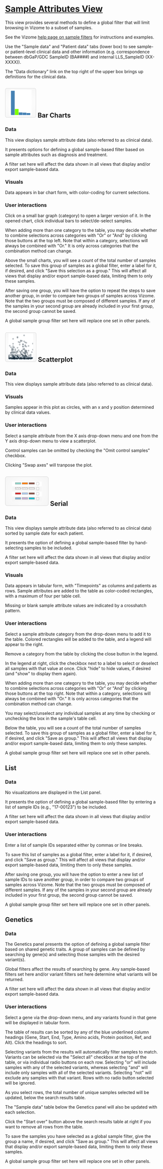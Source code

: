 # [Sample Attributes View](http://www.vizome.org/aml/)

This view provides several methods to define a global filter that will limit browsing in Vizome to a subset of samples.

See the Vizome [help page on sample filters](http://www.vizome.org/aml/about_sample_filters/) for instructions and examples.

Use the "Sample data" and "Patient data" tabs (lower box) to see sample- or patient-level clinical data and other information (e.g. correspondence between dbGaP/GDC SampleID (BA####) and internal LLS_SampleID (XX-XXXX)). 

The "Data dictionary" link on the top right of the upper box brings up definitions for the clinical data.

## ![samples_bar](img/samples_bar.png) Bar Charts

### Data
This view displays sample attribute data (also referred to as clinical data).

It presents options for defining a global sample-based filter based on sample attributes such as diagnosis and treatment.

A filter set here will affect the data shown in all views that display and/or export sample-based data.

### Visuals
Data appears in bar chart form, with color-coding for current selections.

### User interactions
Click on a small bar graph (category) to open a larger version of it. In the opened chart, click individual bars to select/de-select samples.

When adding more than one category to the table, you may decide whether to combine selections across categories with "Or" or "And" by clicking those buttons at the top left. Note that within a category, selections will always be combined with "Or." It is only across categories that the combination method can change.

Above the small charts, you will see a count of the total number of samples selected. To save this group of samples as a global filter, enter a label for it, if desired, and click "Save this selection as a group." This will affect all views that display and/or export sample-based data, limiting them to only these samples.

After saving one group, you will have the option to repeat the steps to save another group, in order to compare two groups of samples across Vizome. Note that the two groups must be composed of different samples. If any of the samples in your second group are already included in your first group, the second group cannot be saved.

A global sample group filter set here will replace one set in other panels.

## ![samples_scatter](img/samples_scatter.png) Scatterplot

### Data
This view displays sample attribute data (also referred to as clinical data).

### Visuals
Samples appear in this plot as circles, with an x and y position determined by clinical data values.

### User interactions
Select a sample attribute from the X axis drop-down menu and one from the Y axis drop-down menu to view a scatterplot.

Control samples can be omitted by checking the "Omit control samples" checkbox.

Clicking "Swap axes" will tranpose the plot.

## ![samples_serial](img/samples_serial.png) Serial

### Data
This view displays sample attribute data (also referred to as clinical data) sorted by sample date for each patient.

It presents the option of defining a global sample-based filter by hand-selecting samples to be included.

A filter set here will affect the data shown in all views that display and/or export sample-based data.

### Visuals
Data appears in tabular form, with "Timepoints" as columns and patients as rows. Sample attributes are added to the table as color-coded rectangles, with a maximum of four per table cell.

Missing or blank sample attribute values are indicated by a crosshatch pattern.

### User interactions
Select a sample attribute category from the drop-down menu to add it to the table. Colored rectangles will be added to the table, and a legend will appear to the right.

Remove a category from the table by clicking the close button in the legend.

In the legend at right, click the checkbox next to a label to select or deselect all samples with that value at once. Click "hide" to hide values, if desired (and "show" to display them again).

When adding more than one category to the table, you may decide whether to combine selections across categories with "Or" or "And" by clicking those buttons at the top right. Note that within a category, selections will always be combined with "Or." It is only across categories that the combination method can change.

You may select/unselect any individual samples at any time by checking or unchecking the box in the sample's table cell.

Below the table, you will see a count of the total number of samples selected. To save this group of samples as a global filter, enter a label for it, if desired, and click "Save as group." This will affect all views that display and/or export sample-based data, limiting them to only these samples.

A global sample group filter set here will replace one set in other panels.

## List

### Data
No visualizations are displayed in the List panel.

It presents the option of defining a global sample-based filter by entering a list of sample IDs (e.g., "17-00123") to be included.

A filter set here will affect the data shown in all views that display and/or export sample-based data.

### User interactions
Enter a list of sample IDs separated either by commas or line breaks.

To save this list of samples as a global filter, enter a label for it, if desired, and click "Save as group." This will affect all views that display and/or export sample-based data, limiting them to only these samples.

After saving one group, you will have the option to enter a new list of sample IDs to save another group, in order to compare two groups of samples across Vizome. Note that the two groups must be composed of different samples. If any of the samples in your second group are already included in your first group, the second group cannot be saved.

A global sample group filter set here will replace one set in other panels.

## Genetics

### Data
The Genetics panel presents the option of defining a global sample filter based on shared genetic traits. A group of samples can be defined by searching by gene(s) and selecting those samples with the desired variant(s).

Global filters affect the results of searching by gene. Any sample-based filters set here and/or variant filters set here determine what variants will be returned.

A filter set here will affect the data shown in all views that display and/or export sample-based data.

### User interactions
Select a gene via the drop-down menu, and any variants found in that gene will be displayed in tabular form.

The table of results can be sorted by any of the blue underlined column headings (Gene, Start, End, Type, Amino acids, Protein position, Ref, and Alt). Click the headings to sort.

Selecting variants from the results will automatically filter samples to match. Variants can be selected via the "Select all" checkbox at the top of the table, or via individual radio buttons on each row. Selecting "or" will include samples with any of the selected variants, whereas selecting "and" will include only samples with all of the selected variants. Selecting "not" will exclude any samples with that variant. Rows with no radio button selected will be ignored.

As you select rows, the total number of unique samples selected will be updated, below the search results table.

The "Sample data" table below the Genetics panel will also be updated with each selection.

Click the "Start over" button above the search results table at right if you want to remove all rows from the table.

To save the samples you have selected as a global sample filter, give the group a name, if desired, and click "Save as group." This will affect all views that display and/or export sample-based data, limiting them to only these samples.

A global sample group filter set here will replace one set in other panels.
